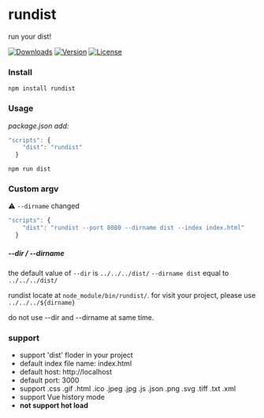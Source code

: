 # rundist
run your dist!

<a href="https://npmcharts.com/compare/rundist?minimal=true"><img src="https://img.shields.io/npm/dm/rundist.svg" alt="Downloads"></a>
<a href="https://www.npmjs.com/package/rundist"><img src="https://img.shields.io/npm/v/rundist.svg" alt="Version"></a>
<a href="https://www.npmjs.com/package/rundist"><img src="https://img.shields.io/npm/l/rundist.svg" alt="License"></a>

### Install

```
npm install rundist
```

### Usage

*package.json add:*

```js
"scripts": {
    "dist": "rundist"
  }
```

```
npm run dist
```

### Custom argv

⚠️ `--dirname` changed

```js
"scripts": {
    "dist": "rundist --port 8080 --dirname dist --index index.html"
  }
```

##### --dir / --dirname

the default value of `--dir` is `../../../dist/`
`--dirname dist` equal to `../../../dist/`

rundist locate at `node_module/bin/rundist/`. for visit your project,
please use `../../../${dirname}`

do not use --dir and --dirname at same time.

### support

- support 'dist' floder in your project
- default index file name: index.html
- default host: http://localhost
- default port: 3000
- support .css .gif .html .ico .jpeg .jpg .js .json .png .svg .tiff .txt .xml
- support Vue history mode
- **not support hot load**
